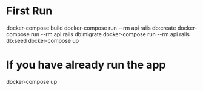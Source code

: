 # First Run
docker-compose build
docker-compose run --rm api rails db:create
docker-compose run --rm api rails db:migrate
docker-compose run --rm api rails db:seed
docker-compose up

# If you have already run the app
docker-compose up
